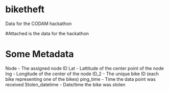 # biketheft
Data for the CODAM hackathon

#Attached is the data for the hackathon

# Some Metadata

Node -	The assigned node ID
Lat -	Lattitude of the center point of the node
lng -	Longitude of the center of the node
ID_2 -	The unique bike ID (each bike representing one of the bikes)
ping_time -	Time the data point was received
Stolen_datetime -	Date/time the bike was stolen


